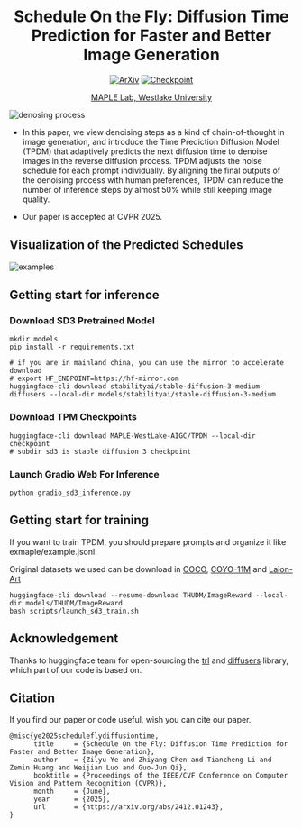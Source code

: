 <div align="center">

<h1>Schedule On the Fly: Diffusion Time Prediction for Faster and Better Image Generation</h1>

<p align="center">
<a href="https://arxiv.org/abs/2412.01243"><img src="https://img.shields.io/badge/arXiv-2412.01243-b31b1b.svg" alt="ArXiv"></a>
<a href="https://huggingface.co/MAPLE-WestLake-AIGC/TPDM"><img src="https://img.shields.io/badge/Checkpoint-Huggingface-yellow" alt="Checkpoint"></a>
</p>

[MAPLE Lab, Westlake University](https://maple.lab.westlake.edu.cn/)

</div>

![denosing process](./assets/denosing.png)

- In this paper, we view denoising steps as a kind of chain-of-thought in image generation, and introduce the Time Prediction Diffusion Model (TPDM) that adaptively predicts the next diffusion time to denoise images in the reverse diffusion process.
TPDM adjusts the noise schedule for each prompt individually. By aligning the final outputs of the denoising process with human preferences, TPDM can reduce the number of inference steps by almost 50% while still keeping image quality.

- Our paper is accepted at CVPR 2025.


## Visualization of the Predicted Schedules
![examples](./assets/examples.png)

## Getting start for inference
### Download SD3 Pretrained Model

```shell
mkdir models
pip install -r requirements.txt

# if you are in mainland china, you can use the mirror to accelerate download
# export HF_ENDPOINT=https://hf-mirror.com
huggingface-cli download stabilityai/stable-diffusion-3-medium-diffusers --local-dir models/stabilityai/stable-diffusion-3-medium
```

### Download TPM Checkpoints

```shell
huggingface-cli download MAPLE-WestLake-AIGC/TPDM --local-dir checkpoint
# subdir sd3 is stable diffusion 3 checkpoint
```

### Launch Gradio Web For Inference

```shell
python gradio_sd3_inference.py
```

## Getting start for training

If you want to train TPDM, you should prepare prompts and organize it like exmaple/example.jsonl.

Original datasets we used can be download in [COCO](https://cocodataset.org/#home), [COYO-11M](https://huggingface.co/datasets/CaptionEmporium/coyo-hd-11m-llavanext) and [Laion-Art](https://huggingface.co/datasets/laion/laion-art)

```shell
huggingface-cli download --resume-download THUDM/ImageReward --local-dir models/THUDM/ImageReward
bash scripts/launch_sd3_train.sh
```

## Acknowledgement
Thanks to huggingface team for open-sourcing the [trl](https://github.com/huggingface/trl) and [diffusers](https://github.com/huggingface/diffusers) library, which part of our code is based on.

## Citation
If you find our paper or code useful, wish you can cite our paper.
```
@misc{ye2025scheduleflydiffusiontime,
      title     = {Schedule On the Fly: Diffusion Time Prediction for Faster and Better Image Generation}, 
      author    = {Zilyu Ye and Zhiyang Chen and Tiancheng Li and Zemin Huang and Weijian Luo and Guo-Jun Qi},
      booktitle = {Proceedings of the IEEE/CVF Conference on Computer Vision and Pattern Recognition (CVPR)},
      month     = {June},
      year      = {2025},
      url       = {https://arxiv.org/abs/2412.01243}, 
}
```

